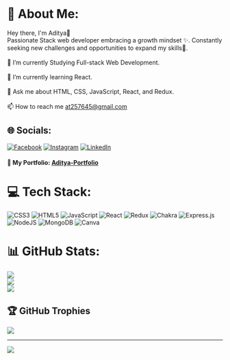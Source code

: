 # 💫 About Me:
Hey there, I'm Aditya👋<br>Passionate Stack web developer embracing a growth mindset ✨. Constantly seeking new challenges and opportunities to expand my skills🎩.<br><br>🔭 I’m currently Studying Full-stack Web Development.<br><br>🌱 I’m currently learning React.<br><br>💬 Ask me about HTML, CSS, JavaScript, React, and Redux.<br><br>📫 How to reach me at257645@gmail.com




## 🌐 Socials:
[![Facebook](https://img.shields.io/badge/Facebook-%231877F2.svg?logo=Facebook&logoColor=white)](https://facebook.com/https://fb.com/https://www.facebook.com/tiwariaditya.55/) [![Instagram](https://img.shields.io/badge/Instagram-%23E4405F.svg?logo=Instagram&logoColor=white)](https://instagram.com/https://instagram.com/https://www.instagram.com/adityatiwari_41/) [![LinkedIn](https://img.shields.io/badge/LinkedIn-%230077B5.svg?logo=linkedin&logoColor=white)](https://linkedin.com/in/https://linkedin.com/in/https://www.linkedin.com/in/aditya-tiwari55/) 

<h4>💼 My Portfolio: <a href="https://adi055.github.io">Aditya-Portfolio</a></h4>


# 💻 Tech Stack:
![CSS3](https://img.shields.io/badge/css3-%231572B6.svg?style=for-the-badge&logo=css3&logoColor=white) ![HTML5](https://img.shields.io/badge/html5-%23E34F26.svg?style=for-the-badge&logo=html5&logoColor=white) ![JavaScript](https://img.shields.io/badge/javascript-%23323330.svg?style=for-the-badge&logo=javascript&logoColor=%23F7DF1E) ![React](https://img.shields.io/badge/react-%2320232a.svg?style=for-the-badge&logo=react&logoColor=%2361DAFB) ![Redux](https://img.shields.io/badge/redux-%23593d88.svg?style=for-the-badge&logo=redux&logoColor=white) ![Chakra](https://img.shields.io/badge/chakra-%234ED1C5.svg?style=for-the-badge&logo=chakraui&logoColor=white) ![Express.js](https://img.shields.io/badge/express.js-%23404d59.svg?style=for-the-badge&logo=express&logoColor=%2361DAFB) ![NodeJS](https://img.shields.io/badge/node.js-6DA55F?style=for-the-badge&logo=node.js&logoColor=white) ![MongoDB](https://img.shields.io/badge/MongoDB-%234ea94b.svg?style=for-the-badge&logo=mongodb&logoColor=white) ![Canva](https://img.shields.io/badge/Canva-%2300C4CC.svg?style=for-the-badge&logo=Canva&logoColor=white)
# 📊 GitHub Stats:
![](https://github-readme-stats.vercel.app/api?username=Adi055&theme=dark&hide_border=false&include_all_commits=false&count_private=false)<br/>
![](https://github-readme-streak-stats.herokuapp.com/?user=Adi055&theme=dark&hide_border=false)<br/>
![](https://github-readme-stats.vercel.app/api/top-langs/?username=Adi055&theme=dark&hide_border=false&include_all_commits=false&count_private=false&layout=compact)

## 🏆 GitHub Trophies
![](https://github-profile-trophy.vercel.app/?username=Adi055&theme=radical&no-frame=false&no-bg=true&margin-w=4)

---
[![](https://visitcount.itsvg.in/api?id=Adi055&icon=0&color=0)](https://visitcount.itsvg.in)

<!-- Proudly created with GPRM ( https://gprm.itsvg.in ) -->

